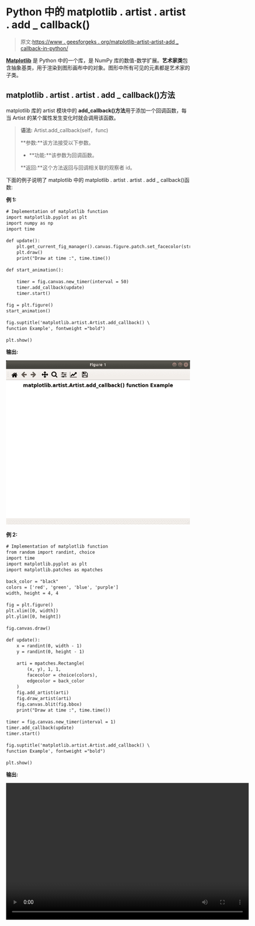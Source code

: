 # Python 中的 matplotlib . artist . artist . add _ callback()

> 原文:[https://www . geesforgeks . org/matplotlib-artist-artist-add _ callback-in-python/](https://www.geeksforgeeks.org/matplotlib-artist-artist-add_callback-in-python/)

**[Matplotlib](https://www.geeksforgeeks.org/python-introduction-matplotlib/)** 是 Python 中的一个库，是 NumPy 库的数值-数学扩展。**艺术家类**包含抽象基类，用于渲染到图形画布中的对象。图形中所有可见的元素都是艺术家的子类。

## matplotlib . artist . artist . add _ callback()方法

matplotlib 库的 artist 模块中的 **add_callback()方法**用于添加一个回调函数，每当 Artist 的某个属性发生变化时就会调用该函数。

> **语法:** Artist.add_callback(self，func)
> 
> **参数:**该方法接受以下参数。
> 
> *   **功能:**该参数为回调函数。
> 
> **返回:**这个方法返回与回调相关联的观察者 id。

下面的例子说明了 matplotlib 中的 matplotlib . artist . artist . add _ callback()函数:

**例 1:**

```
# Implementation of matplotlib function
import matplotlib.pyplot as plt
import numpy as np
import time

def update():
    plt.get_current_fig_manager().canvas.figure.patch.set_facecolor(str(np.random.random()))
    plt.draw()
    print("Draw at time :", time.time())

def start_animation():

    timer = fig.canvas.new_timer(interval = 50)
    timer.add_callback(update)
    timer.start()

fig = plt.figure()
start_animation()

fig.suptitle('matplotlib.artist.Artist.add_callback() \
function Example', fontweight ="bold") 

plt.show()
```

**输出:**

![python-matplotlib-add-callback](img/5d369f77aa9b5b022a92629576ebe19d.png)

**例 2:**

```
# Implementation of matplotlib function  
from random import randint, choice 
import time 
import matplotlib.pyplot as plt 
import matplotlib.patches as mpatches 

back_color = "black"
colors = ['red', 'green', 'blue', 'purple'] 
width, height = 4, 4

fig = plt.figure() 
plt.xlim([0, width])
plt.ylim([0, height]) 

fig.canvas.draw() 

def update(): 
    x = randint(0, width - 1) 
    y = randint(0, height - 1) 

    arti = mpatches.Rectangle( 
        (x, y), 1, 1, 
        facecolor = choice(colors), 
        edgecolor = back_color 
    ) 
    fig.add_artist(arti)
    fig.draw_artist(arti)
    fig.canvas.blit(fig.bbox) 
    print("Draw at time :", time.time()) 

timer = fig.canvas.new_timer(interval = 1) 
timer.add_callback(update) 
timer.start() 

fig.suptitle('matplotlib.artist.Artist.add_callback() \
function Example', fontweight ="bold") 

plt.show()
```

**输出:**

<video class="wp-video-shortcode" id="video-407163-1" width="665" height="374" preload="metadata" controls=""><source type="video/webm" src="https://media.geeksforgeeks.org/wp-content/uploads/20200504221206/python-matplotlib-call-back.webm?_=1">[https://media.geeksforgeeks.org/wp-content/uploads/20200504221206/python-matplotlib-call-back.webm](https://media.geeksforgeeks.org/wp-content/uploads/20200504221206/python-matplotlib-call-back.webm)</video>